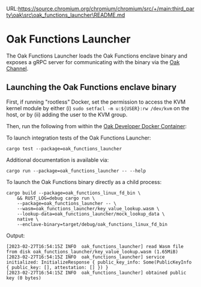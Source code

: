 URL:https://source.chromium.org/chromium/chromium/src/+/main:third_party\oak\src\oak_functions_launcher\README.md
# Oak Functions Launcher

The Oak Functions Launcher loads the Oak Functions enclave binary and exposes a
gRPC server for communicating with the binary via the
[Oak Channel](../oak_channel).

## Launching the Oak Functions enclave binary

First, if running "rootless" Docker, set the permission to access the KVM kernel
module by either (i) `sudo setfacl -m u:${USER}:rw /dev/kvm` on the host, or by
(ii) adding the user to the KVM group.

Then, run the following from within the
[Oak Developer Docker Container](../docs/development.md#docker-helper-scripts):

To launch integration tests of the Oak Functions Launcher:

```shell
cargo test --package=oak_functions_launcher
```

Additional documentation is available via:

```shell
cargo run --package=oak_functions_launcher -- --help
```

To launch the Oak Functions binary directly as a child process:

```shell
cargo build --package=oak_functions_linux_fd_bin \
    && RUST_LOG=debug cargo run \
    --package=oak_functions_launcher -- \
    --wasm=oak_functions_launcher/key_value_lookup.wasm \
    --lookup-data=oak_functions_launcher/mock_lookup_data \
    native \
    --enclave-binary=target/debug/oak_functions_linux_fd_bin
```

Output:

```shell
[2023-02-27T16:54:15Z INFO  oak_functions_launcher] read Wasm file from disk oak_functions_launcher/key_value_lookup.wasm (1.65MiB)
[2023-02-27T16:54:15Z INFO  oak_functions_launcher] service initialized: InitializeResponse { public_key_info: Some(PublicKeyInfo { public_key: [], attestation: [] }) }
[2023-02-27T16:54:15Z INFO  oak_functions_launcher] obtained public key (0 bytes)
```
